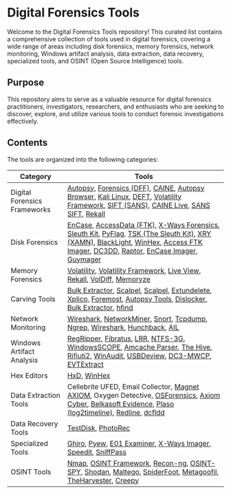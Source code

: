 # Digital Forensics Tools

Welcome to the Digital Forensics Tools repository! This curated list contains a comprehensive collection of tools used in digital forensics, covering a wide range of areas including disk forensics, memory forensics, network monitoring, Windows artifact analysis, data extraction, data recovery, specialized tools, and OSINT (Open Source Intelligence) tools.

## Purpose
This repository aims to serve as a valuable resource for digital forensics practitioners, investigators, researchers, and enthusiasts who are seeking to discover, explore, and utilize various tools to conduct forensic investigations effectively.

## Contents
The tools are organized into the following categories:

| Category                | Tools                                                                                                                     |
|-------------------------|---------------------------------------------------------------------------------------------------------------------------|
| Digital Forensics Frameworks | [Autopsy](https://www.sleuthkit.org/autopsy/), [Forensics (DFF)](https://www.digital-forensic.org/), [CAINE](https://www.caine-live.net/), [Autopsy Browser](https://www.sleuthkit.org/autopsy/), [Kali Linux](https://www.kali.org/), [DEFT](https://www.deftlinux.net/), [Volatility Framework](https://www.volatilityfoundation.org/), [SIFT (SANS)](https://digital-forensics.sans.org/community/downloads), [CAINE Live](https://www.caine-live.net/), [SANS SIFT](https://digital-forensics.sans.org/community/downloads), [Rekall](https://www.rekall-forensic.com/) |
| Disk Forensics          | [EnCase](https://www.opentext.com/products-and-solutions/products/security/substance/substance-forensics), [AccessData (FTK)](https://www.accessdata.com/products-services/forensic-toolkit-ftk), [X-Ways Forensics](https://www.x-ways.net/forensics/), [Sleuth Kit](https://www.sleuthkit.org/), [PyFlag](https://sourceforge.net/projects/pyflag/), [TSK (The Sleuth Kit)](https://www.sleuthkit.org/sleuthkit/), [XRY (XAMN)](https://www.msab.com/), [BlackLight](https://www.blackbagtech.com/products/blacklight/), [WinHex](https://www.x-ways.net/winhex/), [Access FTK Imager](https://www.accessdata.com/products-services/forensic-toolkit-ftk), [DC3DD](https://github.com/Sirius-Lu/dc3dd), [Raptor](https://github.com/ernw/raptor), [EnCase Imager](https://www.guidancesoftware.com/encase-forensic), [Guymager](https://sourceforge.net/projects/guymager/) |
| Memory Forensics        | [Volatility](https://www.volatilityfoundation.org/), [Volatility Framework](https://www.volatilityfoundation.org/), [Live View](https://github.com/gregor-maier/liveview), [Rekall](https://www.rekall-forensic.com/), [VolDiff](https://github.com/aim4r/VolDiff), [Memoryze](https://www.fireeye.com/services/freeware/memoryze.html) |
| Carving Tools           | [Bulk Extractor](https://github.com/simsong/bulk_extractor), [Scalpel](https://github.com/sleuthkit/scalpel), [Scalpel](https://github.com/sleuthkit/scalpel), [Extundelete](https://github.com/jbd/extundelete), [Xplico](https://www.xplico.org/), [Foremost](https://github.com/korczis/foremost), [Autopsy Tools](https://www.sleuthkit.org/autopsy/), [Dislocker](https://github.com/Aorimn/dislocker), [Bulk Extractor](https://github.com/simsong/bulk_extractor), [hfind](https://github.com/504ensicsLabs/Hfind) |
| Network Monitoring      | [Wireshark](https://www.wireshark.org/), [NetworkMiner](https://www.netresec.com/?page=NetworkMiner), [Snort](https://www.snort.org/), [Tcpdump](https://www.tcpdump.org/), [Ngrep](https://github.com/jpr5/ngrep), [Wireshark](https://www.wireshark.org/), [Hunchback](https://github.com/nccgroup/hunchback), [AIL](https://www.ail-project.com/) |
| Windows Artifact Analysis | [RegRipper](https://github.com/keydet89/RegRipper3.0), [Fibratus](https://github.com/rabbitstack/fibratus), [LRR](https://github.com/iayanpahwa/lrr), [NTFS-3G](https://www.tuxera.com/community/open-source-ntfs-3g/), [WindowsSCOPE](https://www.windowsscope.com/), [Amcache Parser](https://github.com/EricZimmerman/AmcacheParser), [The Hive](https://github.com/TheHive-Project/TheHive), [Rifiuti2](https://github.com/abelcheung/rifiuti2), [WinAudit](https://www.parmavex.co.uk/), [USBDeview](https://www.nirsoft.net/utils/usb_devices_view.html), [DC3-MWCP](https://github.com/CyberDefenseInstitute/dc3-mwcp), [EVTExtract](https://github.com/williballenthin/EVTXtract) |
| Hex Editors             | [HxD](https://mh-nexus.de/en/hxd/), [WinHex](https://www.x-ways.net/winhex/)                                                  |
| Data Extraction Tools   | Cellebrite UFED, Email Collector, [Magnet AXIOM](https://www.magnetforensics.com/products/magnet-axiom/), Oxygen Detective, [OSForensics](https://www.osforensics.com/), [Axiom Cyber](https://www.magnetforensics.com/products/magnet-axiom-cyber/), [Belkasoft Evidence](https://belkasoft.com/), [Plaso (log2timeline)](https://github.com/log2timeline/plaso), [Redline](https://www.fireeye.com/services/freeware/redline.html), [dcfldd](https://github.com/Homebrew/formulae/blob/master/Formula/dcfldd.rb) |
| Data Recovery Tools     | [TestDisk](https://www.cgsecurity.org/wiki/TestDisk), [PhotoRec](https://www.cgsecurity.org/wiki/PhotoRec)               |
| Specialized Tools       | [Ghiro](https://github.com/ghirensics/ghiro), [Pyew](https://github.com/joxeankoret/pyew), [E01 Examiner](https://www.easymetadata.com/), [X-Ways Imager](https://www.x-ways.net/winhex/), [Speedit](https://github.com/seytonic/speedit), [SniffPass](https://www.nirsoft.net/utils/password_sniffer.html) |
| OSINT Tools             | [Nmap](https://nmap.org/), [OSINT Framework](https://osintframework.com/), [Recon-ng](https://github.com/lanmaster53/recon-ng), [OSINT-SPY](https://github.com/SharadKumar97/OSINT-SPY), [Shodan](https://www.shodan.io/), [Maltego](https://www.maltego.com/), [SpiderFoot](https://www.spiderfoot.net/), [Metagoofil](https://github.com/laramies/metagoofil), [TheHarvester](https://github.com/laramies/theHarvester), [Creepy](https://github.com/ilektrojohn/creepy) |
